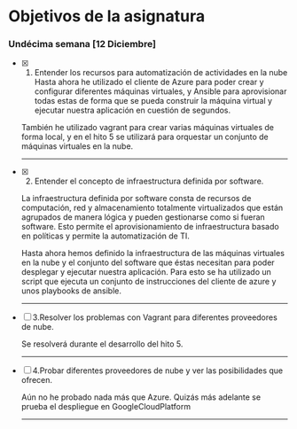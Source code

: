 # Objetivos de la asignatura

### Undécima semana [12 Diciembre]

* [x] 1. Entender los recursos para automatización de actividades en la nube
  Hasta ahora he utilizado el cliente de Azure para poder crear y configurar diferentes máquinas virtuales, y Ansible para aprovisionar todas estas de forma que se pueda construir la máquina virtual y ejecutar nuestra aplicación en cuestión de segundos.

  También he utilizado vagrant para crear varias máquinas virtuales de forma local, y en el hito 5 se utilizará para orquestar un conjunto de máquinas virtuales en la nube.

  ---

* [x] 2. Entender el concepto de infraestructura definida por software.

  La infraestructura definida por software consta de recursos de computación, red y almacenamiento totalmente virtualizados que están agrupados de manera lógica y pueden gestionarse como si fueran software. Esto permite el aprovisionamiento de infraestructura basado en políticas y permite la automatización de TI.

  Hasta ahora hemos definido la infraestructura de las máquinas virtuales en la nube y el conjunto del software que éstas necesitan para poder desplegar y ejecutar nuestra aplicación. Para esto se ha utilizado un script que ejecuta un conjunto de instrucciones del cliente de azure y unos playbooks de ansible.

  ---

* [ ] 3.Resolver los problemas con Vagrant para diferentes proveedores de nube.

  Se resolverá durante el desarrollo del hito 5.

  ---

* [ ] 4.Probar diferentes proveedores de nube y ver las posibilidades que ofrecen.

  Aún no he probado nada más que Azure. Quizás más adelante se prueba el despliegue en GoogleCloudPlatform

  ---
